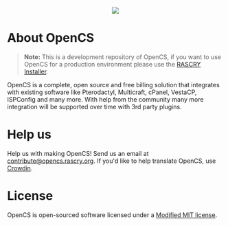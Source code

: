 <p align="center"><a href="https://opencs.rascry.org/"><img src="https://opencs.rascry.org/img/branding.png"></a></p>

# About OpenCS
> **Note:** This is a development repository of OpenCS, if you want to use OpenCS for a production environment please use the [RASCRY Installer](https://github.com/RASCRY/installer).

OpenCS is a complete, open source and free billing solution that integrates with existing software like Pterodactyl, Multicraft, cPanel, VestaCP, ISPConfig and many more. With help from the community many more integration will be supported over time with 3rd party plugins.

# Help us
Help us with making OpenCS! Send us an email at [contribute@opencs.rascry.org](mailto:contribute@opencs.rascry.org). If you'd like to help translate OpenCS, use [Crowdin](https://crowdin.com/project/opencs).

# License
OpenCS is open-sourced software licensed under a [Modified MIT license](LICENSE).